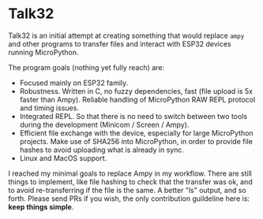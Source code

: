 # Talk32

Talk32 is an initial attempt at creating something that would replace
`ampy` and other programs to transfer files and interact with ESP32
devices running MicroPython.

The program goals (nothing yet fully reach) are:
* Focused mainly on ESP32 family.
* Robustness. Written in C, no fuzzy dependencies, fast (file upload is 5x faster than Ampy). Reliable handling of MicroPython RAW REPL protocol and timing issues.
* Integrated REPL. So that there is no need to switch between two tools during the development (Minicom / Screen / Ampy).
* Efficient file exchange with the device, especially for large MicroPython projects. Make use of SHA256 into MicroPython, in order to provide file hashes to avoid uploading what is already in sync.
* Linux and MacOS support.

I reached my minimal goals to replace Ampy in my workflow. There are still things to implement, like file hashing to check that the transfer was ok, and to avoid re-transferring if the file is the same. A better "ls" output, and so forth. Please send PRs if you wish, the only contribution guildeline here is: **keep things simple**.
